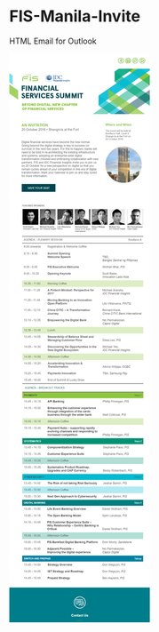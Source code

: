 # FIS-Manila-Invite
HTML Email for Outlook

![Preview](https://github.com/gbjack/FIS-Manila-Invite/blob/master/images/preview.png)

